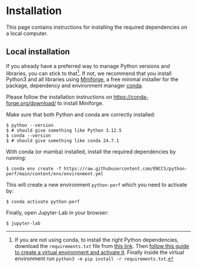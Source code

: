 # Installation

This page contains instructions for installing the required dependencies
on a local computer.

## Local installation

If you already have a preferred way to manage Python versions and
libraries, you can stick to that[^1]. If not, we recommend that you install
Python3 and all libraries using
[Miniforge](https://conda-forge.org/download/), a free
minimal installer for the package, dependency and environment manager
[conda](https://docs.conda.io/en/latest/index.html).

Please follow the installation instructions on
<https://conda-forge.org/download/> to install Miniforge.

Make sure that both Python and conda are correctly installed:

``` console
$ python --version
$ # should give something like Python 3.12.5
$ conda --version
$ # should give something like conda 24.7.1
```

With conda (or mamba) installed, install the required dependencies by running:

``` console
$ conda env create -f https://raw.githubusercontent.com/ENCCS/python-perf/main/content/env/environment.yml
```

This will create a new environment `python-perf` which you need to activate
by:

``` console
$ conda activate python-perf
```

Finally, open Jupyter-Lab in your browser:

``` console
$ jupyter-lab
```

[^1]: If you are not using conda, to install the right Python dependencies, download the `requirements.txt` file from [this link](https://raw.githubusercontent.com/ENCCS/python-perf/main/content/env/requirements.txt). Then [follow this guide to create a virtual environment and activate it](https://packaging.python.org/en/latest/guides/installing-using-pip-and-virtual-environments/#create-and-use-virtual-environments). Finally inside the virtual environment run `python3 -m pip install -r requirements.txt`.